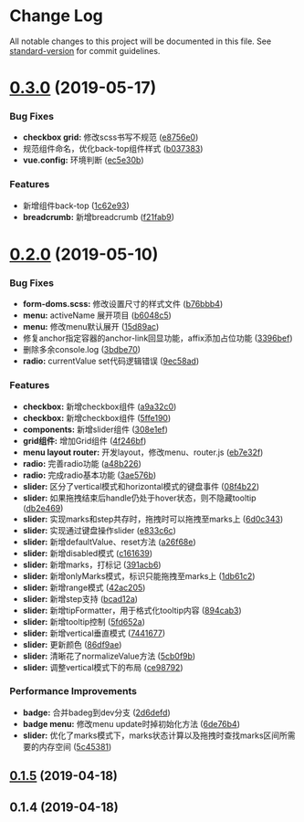 # Change Log

All notable changes to this project will be documented in this file. See [standard-version](https://github.com/conventional-changelog/standard-version) for commit guidelines.

# [0.3.0](https://github.com/zovui/zov/compare/v0.2.0...v0.3.0) (2019-05-17)


### Bug Fixes

* **checkbox grid:** 修改scss书写不规范 ([e8756e0](https://github.com/zovui/zov/commit/e8756e0))
* 规范组件命名，优化back-top组件样式 ([b037383](https://github.com/zovui/zov/commit/b037383))
* **vue.config:** 环境判断 ([ec5e30b](https://github.com/zovui/zov/commit/ec5e30b))


### Features

* 新增组件back-top ([1c62e93](https://github.com/zovui/zov/commit/1c62e93))
* **breadcrumb:** 新增breadcrumb ([f21fab9](https://github.com/zovui/zov/commit/f21fab9))



# [0.2.0](https://github.com/zovui/zov/compare/v0.1.5...v0.2.0) (2019-05-10)


### Bug Fixes

* **form-doms.scss:** 修改设置尺寸的样式文件 ([b76bbb4](https://github.com/zovui/zov/commit/b76bbb4))
* **menu:** activeName 展开项目 ([b6048c5](https://github.com/zovui/zov/commit/b6048c5))
* **menu:** 修改menu默认展开 ([15d89ac](https://github.com/zovui/zov/commit/15d89ac))
* 修复anchor指定容器的anchor-link回显功能，affix添加占位功能 ([3396bef](https://github.com/zovui/zov/commit/3396bef))
* 删除多余console.log ([3bdbe70](https://github.com/zovui/zov/commit/3bdbe70))
* **radio:** currentValue set代码逻辑错误 ([9ec58ad](https://github.com/zovui/zov/commit/9ec58ad))


### Features

* **checkbox:** 新增checkbox组件 ([a9a32c0](https://github.com/zovui/zov/commit/a9a32c0))
* **checkbox:** 新增checkbox组件 ([5ffe190](https://github.com/zovui/zov/commit/5ffe190))
* **components:** 新增slider组件 ([308e1ef](https://github.com/zovui/zov/commit/308e1ef))
* **grid组件:** 增加Grid组件 ([4f246bf](https://github.com/zovui/zov/commit/4f246bf))
* **menu layout router:** 开发layout，修改menu、router.js ([eb7e32f](https://github.com/zovui/zov/commit/eb7e32f))
* **radio:** 完善radio功能 ([a48b226](https://github.com/zovui/zov/commit/a48b226))
* **radio:** 完成radio基本功能 ([3ae576b](https://github.com/zovui/zov/commit/3ae576b))
* **slider:** 区分了vertical模式和horizontal模式的键盘事件 ([08f4b22](https://github.com/zovui/zov/commit/08f4b22))
* **slider:** 如果拖拽结束后handle仍处于hover状态，则不隐藏tooltip ([db2e469](https://github.com/zovui/zov/commit/db2e469))
* **slider:** 实现marks和step共存时，拖拽时可以拖拽至marks上 ([6d0c343](https://github.com/zovui/zov/commit/6d0c343))
* **slider:** 实现通过键盘操作slider ([e833c6c](https://github.com/zovui/zov/commit/e833c6c))
* **slider:** 新增defaultValue、reset方法 ([a26f68e](https://github.com/zovui/zov/commit/a26f68e))
* **slider:** 新增disabled模式 ([c161639](https://github.com/zovui/zov/commit/c161639))
* **slider:** 新增marks，打标记 ([391acb6](https://github.com/zovui/zov/commit/391acb6))
* **slider:** 新增onlyMarks模式，标识只能拖拽至marks上 ([1db61c2](https://github.com/zovui/zov/commit/1db61c2))
* **slider:** 新增range模式 ([42ac205](https://github.com/zovui/zov/commit/42ac205))
* **slider:** 新增step支持 ([bcad12a](https://github.com/zovui/zov/commit/bcad12a))
* **slider:** 新增tipFormatter，用于格式化tooltip内容 ([894cab3](https://github.com/zovui/zov/commit/894cab3))
* **slider:** 新增tooltip控制 ([5fd652a](https://github.com/zovui/zov/commit/5fd652a))
* **slider:** 新增vertical垂直模式 ([7441677](https://github.com/zovui/zov/commit/7441677))
* **slider:** 更新颜色 ([86df9ae](https://github.com/zovui/zov/commit/86df9ae))
* **slider:** 清晰花了normalizeValue方法 ([5cb0f9b](https://github.com/zovui/zov/commit/5cb0f9b))
* **slider:** 调整vertical模式下的布局 ([ce98792](https://github.com/zovui/zov/commit/ce98792))


### Performance Improvements

* **badge:** 合并badeg到dev分支 ([2d6defd](https://github.com/zovui/zov/commit/2d6defd))
* **badge menu:** 修改menu update时掉初始化方法 ([6de76b4](https://github.com/zovui/zov/commit/6de76b4))
* **slider:** 优化了marks模式下，marks状态计算以及拖拽时查找marks区间所需要的内存空间 ([5c45381](https://github.com/zovui/zov/commit/5c45381))



## [0.1.5](https://gitee.com/ZOV/zov/compare/v0.1.4...v0.1.5) (2019-04-18)



## 0.1.4 (2019-04-18)
